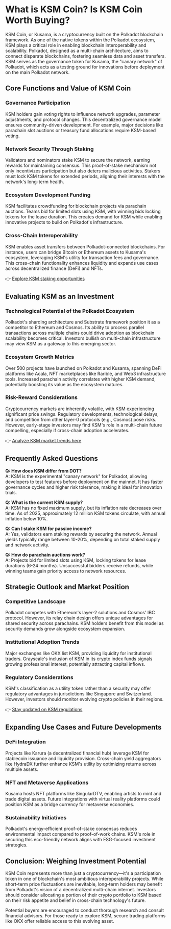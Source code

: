 # What is KSM Coin? Is KSM Coin Worth Buying?

KSM Coin, or Kusama, is a cryptocurrency built on the Polkadot blockchain framework. As one of the native tokens within the Polkadot ecosystem, KSM plays a critical role in enabling blockchain interoperability and scalability. Polkadot, designed as a multi-chain architecture, aims to connect disparate blockchains, fostering seamless data and asset transfers. KSM serves as the governance token for Kusama, the "canary network" of Polkadot, which acts as a testing ground for innovations before deployment on the main Polkadot network.

## Core Functions and Value of KSM Coin

### Governance Participation  
KSM holders gain voting rights to influence network upgrades, parameter adjustments, and protocol changes. This decentralized governance model ensures community-driven development. For example, major decisions like parachain slot auctions or treasury fund allocations require KSM-based voting.

### Network Security Through Staking  
Validators and nominators stake KSM to secure the network, earning rewards for maintaining consensus. This proof-of-stake mechanism not only incentivizes participation but also deters malicious activities. Stakers must lock KSM tokens for extended periods, aligning their interests with the network's long-term health.

### Ecosystem Development Funding  
KSM facilitates crowdfunding for blockchain projects via parachain auctions. Teams bid for limited slots using KSM, with winning bids locking tokens for the lease duration. This creates demand for KSM while enabling innovative projects to build on Polkadot's infrastructure.

### Cross-Chain Interoperability  
KSM enables asset transfers between Polkadot-connected blockchains. For instance, users can bridge Bitcoin or Ethereum assets to Kusama's ecosystem, leveraging KSM's utility for transaction fees and governance. This cross-chain functionality enhances liquidity and expands use cases across decentralized finance (DeFi) and NFTs.

👉 [Explore KSM staking opportunities](https://bit.ly/okx-bonus)

## Evaluating KSM as an Investment

### Technological Potential of the Polkadot Ecosystem  
Polkadot's sharding architecture and Substrate framework position it as a competitor to Ethereum and Cosmos. Its ability to process parallel transactions across multiple chains could drive adoption as blockchain scalability becomes critical. Investors bullish on multi-chain infrastructure may view KSM as a gateway to this emerging sector.

### Ecosystem Growth Metrics  
Over 500 projects have launched on Polkadot and Kusama, spanning DeFi platforms like Acala, NFT marketplaces like Rarible, and Web3 infrastructure tools. Increased parachain activity correlates with higher KSM demand, potentially boosting its value as the ecosystem matures.

### Risk-Reward Considerations  
Cryptocurrency markets are inherently volatile, with KSM experiencing significant price swings. Regulatory developments, technological delays, and competition from other layer-0 protocols (e.g., Cosmos) pose risks. However, early-stage investors may find KSM's role in a multi-chain future compelling, especially if cross-chain adoption accelerates.

👉 [Analyze KSM market trends here](https://bit.ly/okx-bonus)

## Frequently Asked Questions

**Q: How does KSM differ from DOT?**  
A: KSM is the experimental "canary network" for Polkadot, allowing developers to test features before deployment on the mainnet. It has faster governance cycles and higher risk tolerance, making it ideal for innovation trials.

**Q: What is the current KSM supply?**  
A: KSM has no fixed maximum supply, but its inflation rate decreases over time. As of 2025, approximately 12 million KSM tokens circulate, with annual inflation below 10%.

**Q: Can I stake KSM for passive income?**  
A: Yes, validators earn staking rewards by securing the network. Annual yields typically range between 10-20%, depending on total staked supply and network activity.

**Q: How do parachain auctions work?**  
A: Projects bid for limited slots using KSM, locking tokens for lease durations (6-24 months). Unsuccessful bidders receive refunds, while winning teams gain priority access to network resources.

## Strategic Outlook and Market Position

### Competitive Landscape  
Polkadot competes with Ethereum's layer-2 solutions and Cosmos' IBC protocol. However, its relay chain design offers unique advantages for shared security across parachains. KSM holders benefit from this model as security demands grow alongside ecosystem expansion.

### Institutional Adoption Trends  
Major exchanges like OKX list KSM, providing liquidity for institutional traders. Grayscale's inclusion of KSM in its crypto index funds signals growing professional interest, potentially attracting capital inflows.

### Regulatory Considerations  
KSM's classification as a utility token rather than a security may offer regulatory advantages in jurisdictions like Singapore and Switzerland. However, investors should monitor evolving crypto policies in their regions.

👉 [Stay updated on KSM regulations](https://bit.ly/okx-bonus)

## Expanding Use Cases and Future Developments

### DeFi Integration  
Projects like Karura (a decentralized financial hub) leverage KSM for stablecoin issuance and liquidity provision. Cross-chain yield aggregators like HydraDX further enhance KSM's utility by optimizing returns across multiple assets.

### NFT and Metaverse Applications  
Kusama hosts NFT platforms like SingularDTV, enabling artists to mint and trade digital assets. Future integrations with virtual reality platforms could position KSM as a bridge currency for metaverse economies.

### Sustainability Initiatives  
Polkadot's energy-efficient proof-of-stake consensus reduces environmental impact compared to proof-of-work chains. KSM's role in securing this eco-friendly network aligns with ESG-focused investment strategies.

## Conclusion: Weighing Investment Potential

KSM Coin represents more than just a cryptocurrency—it's a participation token in one of blockchain's most ambitious interoperability projects. While short-term price fluctuations are inevitable, long-term holders may benefit from Polkadot's vision of a decentralized multi-chain internet. Investors should consider allocating a portion of their crypto portfolio to KSM based on their risk appetite and belief in cross-chain technology's future.

Potential buyers are encouraged to conduct thorough research and consult financial advisors. For those ready to explore KSM, secure trading platforms like OKX offer reliable access to this evolving asset.